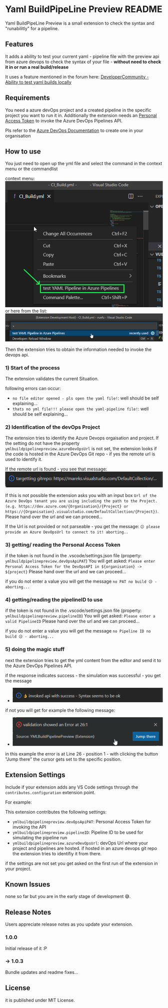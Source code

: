 # Yaml BuildPipeLine Preview README

Yaml BuildPipeLine Preview is a small extension to check the syntax and "runabilitly" for a pipeline.

## Features

It adds a ability to test your current yaml - pipeline file with the preview api from azure devops to check the syntax of your file - **without need to check it in or run a real build/release**

It uses a feature mentioned in the forum here: [DeveloperCommunity - Ability to test yaml builds locally](https://developercommunity.visualstudio.com/t/ability-to-test-yaml-builds-locally/366517)

## Requirements

You need a azure devOps project and a created pipeline in the specific project you want to run it in.
Additionally the extension needs an [Personal Access Token](https://docs.microsoft.com/en-us/azure/devops/organizations/accounts/use-personal-access-tokens-to-authenticate?view=azure-devops) to invoke the Azure DevOps Pipelines API.

Pls refer to the [Azure DevOps Documentation](https://docs.microsoft.com/en-us/azure/devops/organizations/accounts/use-personal-access-tokens-to-authenticate?view=azure-devops) to create one in your organisation

## How to use

You just need to open up the yml file and select the command in the context menu or the commandlist

context menu:
![context_menu](images/context_menu.png)
or here from the list:
![context_menu](images/command_list.png)

Then the extension tries to obtain the information needed to invoke the devops api.

### 1) Start of the process
The extension validates the current Situation.

following errors can occur:

* `no file editor opened - pls open the yaml file!`: well should be self explaining...
* `thats no yml file!!! please open the yaml-pipeline file!`: well should be self explaining...

### 2) Identification of the devOps Project
The extension tries to identify the Azure Devops orgaisation and project.
If the setting do not have the property `ymlbuildpipelinepreview.azureDevOpsUrl` is not set, the extension looks if the code is hosted in the Azure DevOps Git repo - if yes the remote url is used to identify it.

If the remote url is found - you see that message:
![identified_git_repo](images/identified_git_repo.png)

If this is not possible the extension asks you  with an input box `Url of the Azure DevOps tenant you are using including the path to the Project. (e.g. https://dev.azure.com/{Organisation}/{Project} or https://{Organisation}.visualstudio.com/DefaultCollection/{Project})`. Please hand over the url and we can proceed...

If the Url is not provided or not parseable - you get the message:
`😕 please provide an Azure DevOpsUrl to connect to it! aborting..`

### 3) getting/ reading the Personal Access Token

if the token is not found in the .vscode/settings.json file (property: `ymlbuildpipelinepreview.devOpsApiPAT`)
You will get asked: 
  `Please enter Personal Access Token for the DevOpsAPI in ${organisation} -> ${project}`
Please hand over the url and we can proceed...

if you do not enter a value you will get the message `no PAT no build 😥 - aborting...`

### 4) getting/reading the pipelineID to use

if the token is not found in the .vscode/settings.json file (property: `ymlbuildpipelinepreview.pipelineID`)
You will get asked:
  `Please enter a valid PipelineID`
Please hand over the url and we can proceed...

if you do not enter a value you will get the message `no Pipeline ID no build 😥 - aborting...`

### 5) doing the magic stuff

next the extension tries to get the yml content from the editor and send it to the Azure DevOps Pipelines API.

if the response indicates success - the simulation was successful - you get the message

* ![success](images/success.png)

if not you will get for example the following message:

* ![success](images/error.png)

in this example the error is at Line 26 - position 1 - with clicking the button "Jump there" the cursor gets set to the specific position.

## Extension Settings

Include if your extension adds any VS Code settings through the `contributes.configuration` extension point.

For example:

This extension contributes the following settings:

* `ymlbuildpipelinepreview.devOpsApiPAT`: Personal Access Token for invoking the API
* `ymlbuildpipelinepreview.pipelineID`: Pipeline ID to be used for simulating the pipeline run
* `ymlbuildpipelinepreview.azureDevOpsUrl`: devOps Url where your project and pipelines are hosted.
   if hosted in an azure devops git repo the extension tries to identifiy it from there.

if the settings are not set you get asked on the first run of the extension in your project.

## Known Issues

none so far but you are in the early stage of development 😅.

## Release Notes

Users appreciate release notes as you update your extension.

### 1.0.0

Initial release of it :P
### -> 1.0.3

Bundle updates and readme fixes...

## License

it is published under MIT License.
